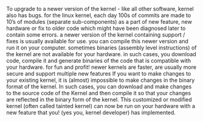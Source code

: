 To upgrade to a newer version of the kernel - like all other software, kernel also has bugs. for the linux kernel, each day 100s of commits are made to 10’s of modules (separate sub-components) as a part of new feature, new hardware or fix to older code which might have been diagnosed later to contain some errors. a newer version of the kernel containing support / fixes is usually available for use. you can compile this newer version and run it on your computer.
sometimes binaries (assembly level instructions) of the kernel are not available for your hardware. in such cases, you download code, compile it and generate binaries of the code that is compatible with your hardware.
for fun and profit! newer kernels are faster, are usually more secure and support multiple new features
If you want to make changes to your existing kernel, it is (almost) impossible to make changes in the binary format of the kernel. In such cases, you can download and make changes to the source code of the Kernel and then compile it so that your changes are reflected in the binary form of the kernel. This customized or modified kernel (often called tainted kernel) can now be run on your hardware with a new feature that you! (yes you, kernel developer) has implemented.

